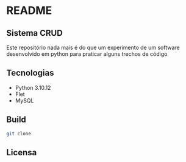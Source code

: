 # README
## Sistema CRUD 
Este repositório nada mais é do que um experimento de um software desenvolvido em python para praticar
alguns trechos de código

## Tecnologias
- Python 3.10.12
- Flet
- MySQL

## Build
~~~bash
git clone 
~~~

## Licensa